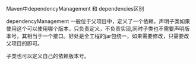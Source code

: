 

Maven中dependencyManagement 和 dependencies区别

dependencyManagement 一般位于父项目中，定义了一个依赖，声明子类如果使用这个可以使用哪个版本，只负责定义，不负责实现,同时子类也不需要声明版本号，其相当于一个接口。好处是全工程的jar包统一，如果需要修改，只需要改父项目的即可。

子类也可以定义自己的依赖版本号。



